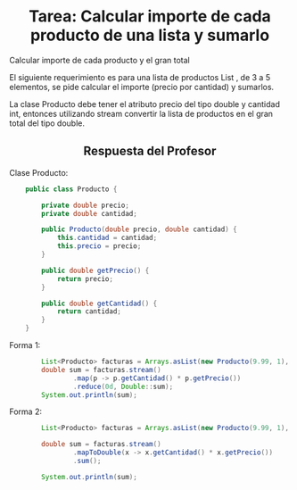 <h1 align="center">Tarea: Calcular importe de cada producto de una lista y sumarlo</h1>
<p>Calcular importe de cada producto y el gran total</p>
<p>El siguiente requerimiento es para una lista de productos List<Producto> , de 3 a 5 elementos, se pide calcular el importe (precio por cantidad) y sumarlos.</p>
<p>La clase Producto debe tener el atributo precio del tipo double y cantidad int, entonces utilizando stream convertir la lista de productos en el gran total del tipo double.</p>

<h2 align="center">Respuesta del Profesor</h2>

Clase Producto:
```java
    public class Producto {

        private double precio;
        private double cantidad;

        public Producto(double precio, double cantidad) {
            this.cantidad = cantidad;
            this.precio = precio;
        }

        public double getPrecio() {
            return precio;
        }

        public double getCantidad() {
            return cantidad;
        }
    }
```

Forma 1:
```java
        List<Producto> facturas = Arrays.asList(new Producto(9.99, 1), new Producto(19.99, 1.5), new Producto(4.99, 2));
        double sum = facturas.stream()
                .map(p -> p.getCantidad() * p.getPrecio())
                .reduce(0d, Double::sum);
        System.out.println(sum);
```

Forma 2:
```java
        List<Producto> facturas = Arrays.asList(new Producto(9.99, 1), new Producto(19.99, 1.5), new Producto(4.99, 2));

        double sum = facturas.stream()
                .mapToDouble(x -> x.getCantidad() * x.getPrecio()) 
                .sum();

        System.out.println(sum); 
```
